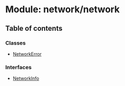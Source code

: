 # Module: network/network

## Table of contents

### Classes

- [NetworkError](../classes/network_network.NetworkError.md)

### Interfaces

- [NetworkInfo](../interfaces/network_network.NetworkInfo.md)

